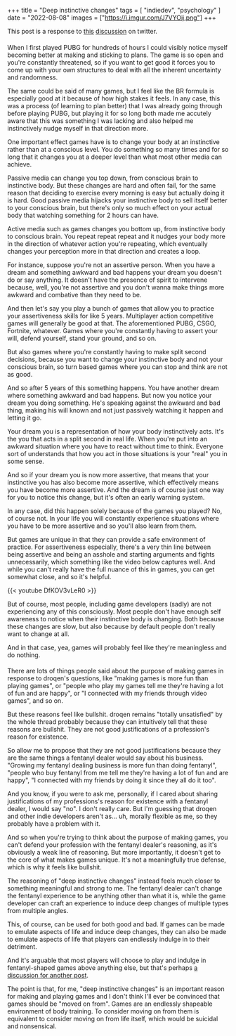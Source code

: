 +++
title = "Deep instinctive changes"
tags = [
    "indiedev", "psychology"
]
date = "2022-08-08"
images = ["https://i.imgur.com/J7VYOij.png"]
+++

This post is a response to [this](https://twitter.com/droqen/status/1556268196583411713) [discussion](https://twitter.com/droqen/status/1555942320708657152) on twitter.

####

When I first played PUBG for hundreds of hours I could visibly notice myself becoming better at making and sticking to plans.
The game is so open and you're constantly threatened, so if you want to get good it forces you to come up with your own structures to deal with all the inherent uncertainty and randomness.

The same could be said of many games, but I feel like the BR formula is especially good at it because of how high stakes it feels. In any case,
this was a process (of learning to plan better) that I was already going through before playing PUBG, but playing it for so long both made me accutely aware that this was something
I was lacking and also helped me instinctively nudge myself in that direction more.

One important effect games have is to change your body at an instinctive rather than at a conscious level. You do something so many times and for so long
that it changes you at a deeper level than what most other media can achieve.

Passive media can change you top down, from conscious brain to instinctive body. But these changes are hard and often fail, for the same reason that deciding to
exercise every morning is easy but actually doing it is hard. Good passive media hijacks your instinctive body to sell itself better to your conscious brain,
but there's only so much effect on your actual body that watching something for 2 hours can have.

Active media such as games changes you bottom up, from instinctive body to conscious brain. You repeat repeat repeat and it nudges your body more in the direction
of whatever action you're repeating, which eventually changes your perception more in that direction and creates a loop.

For instance, suppose you're not an assertive person. When you have a dream and something awkward and bad happens your dream you doesn't do or say anything.
It doesn't have the presence of spirit to intervene because, well, you're not assertive and you don't wanna make things more awkward and combative than they need to be.

And then let's say you play a bunch of games that allow you to practice your assertiveness skills for like 5 years. Multiplayer action competitive games will generally be good at that.
The aforementioned PUBG, CSGO, Fortnite, whatever. Games where you're constantly having to assert your will, defend yourself, stand your ground, and so on.

But also games where you're constantly having to make split second decisions, because you want to change your instinctive body and not your conscious brain,
so turn based games where you can stop and think are not as good.

And so after 5 years of this something happens. You have another dream where something awkward and bad happens. But now you notice your dream you doing something.
He's speaking against the awkward and bad thing, making his will known and not just passively watching it happen and letting it go.

Your dream you is a representation of how your body instinctively acts. It's the you that acts in a split second in real life. When you're put into an awkward situation
where you have to react without time to think. Everyone sort of understands that how you act in those situations is your "real" you in some sense.

And so if your dream you is now more assertive, that means that your instinctive you has also become more assertive, which effectively means you have become more assertive.
And the dream is of course just one way for you to notice this change, but it's often an early warning system.

In any case, did this happen solely because of the games you played? No, of course not. 
In your life you will constantly experience situations where you have to be more assertive and so you'll also learn from them.

But games are unique in that they can provide a safe environment of practice. For assertiveness especially, there's a very thin line between being assertive and being
an asshole and starting arguments and fights unnecessarily, which something like the video below captures well. And while you can't really have the full nuance of this in games, you can get somewhat close, and so it's helpful.

{{< youtube DfKOV3vLeR0 >}}

But of course, most people, including game developers (sadly) are not experiencing any of this consciously. Most people don't have enough self awareness to notice when their
instinctive body is changing. Both because these changes are slow, but also because by default people don't really want to change at all.

And in that case, yea, games will probably feel like they're meaningless and do nothing.

####

There are lots of things people said about the purpose of making games in response to droqen's questions, like
"making games is more fun than playing games", or "people who play my games tell me they're having a lot of fun and are happy", or "I connected with my friends through video games", and so on.

But these reasons feel like bullshit. droqen remains "totally unsatisfied" by the whole thread probably because they can intuitively tell that these reasons are bullshit.
They are not good justifications of a profession's reason for existence.

So allow me to propose that they are not good justifications because they are the same things a fentanyl dealer would say about his business.
"Growing my fentanyl dealing business is more fun than doing fentanyl", "people who buy fentanyl from me tell me they're having a lot of fun and are happy", "I connected with my friends by doing it since they all do it too".

And you know, if you were to ask me, personally, if I cared about sharing justifications of my professions's reason for existence with a fentanyl dealer, I would say "no". I don't really care.
But I'm guessing that droqen and other indie developers aren't as... uh, morally flexible as me, so they probably have a problem with it.

And so when you're trying to think about the purpose of making games, you can't defend your profession with the fentanyl dealer's reasoning, as it's obviously a weak line of reasoning.
But more importantly, it doesn't get to the core of what makes games unique. It's not a meaningfully true defense, which is why it feels like bullshit.

The reasoning of "deep instinctive changes" instead feels much closer to something meaningful and strong to me. The fentanyl dealer can't change the fentanyl experience to be anything other than what it is,
while the game developer can craft an experience to induce deep changes of multiple types from multiple angles.

This, of course, can be used for both good and bad. If games can be made to emulate aspects of life and induce deep changes, they can also be made to emulate aspects of life that players can endlessly indulge in to their detriment.

And it's arguable that most players will choose to play and indulge in fentanyl-shaped games above anything else, but that's perhaps [a discussion for another post](https://twitter.com/a327ex/status/1551328243894161408).

The point is that, for me, "deep instinctive changes" is an important reason for making and playing games and I don't think I'll ever be convinced that games should be "moved on from".
Games are an endlessly shapeable environment of body training. To consider moving on from them is equivalent to consider moving on from life itself, which would be suicidal and nonsensical.
